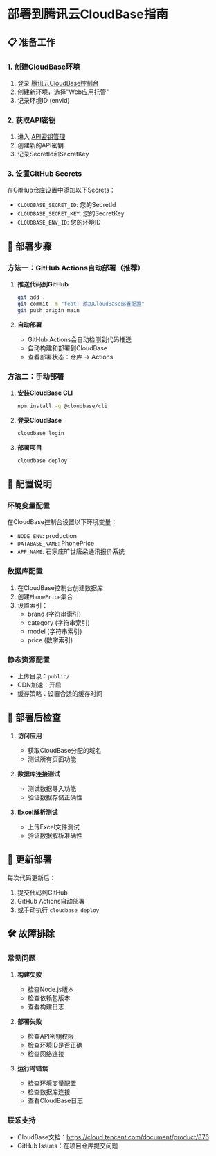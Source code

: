 # 部署到腾讯云CloudBase指南

## 📋 准备工作

### 1. 创建CloudBase环境
1. 登录 [腾讯云CloudBase控制台](https://console.cloud.tencent.com/tcb)
2. 创建新环境，选择"Web应用托管"
3. 记录环境ID (envId)

### 2. 获取API密钥
1. 进入 [API密钥管理](https://console.cloud.tencent.com/cam/capi)
2. 创建新的API密钥
3. 记录SecretId和SecretKey

### 3. 设置GitHub Secrets
在GitHub仓库设置中添加以下Secrets：
- `CLOUDBASE_SECRET_ID`: 您的SecretId
- `CLOUDBASE_SECRET_KEY`: 您的SecretKey  
- `CLOUDBASE_ENV_ID`: 您的环境ID

## 🚀 部署步骤

### 方法一：GitHub Actions自动部署（推荐）

1. **推送代码到GitHub**
   ```bash
   git add .
   git commit -m "feat: 添加CloudBase部署配置"
   git push origin main
   ```

2. **自动部署**
   - GitHub Actions会自动检测到代码推送
   - 自动构建和部署到CloudBase
   - 查看部署状态：仓库 → Actions

### 方法二：手动部署

1. **安装CloudBase CLI**
   ```bash
   npm install -g @cloudbase/cli
   ```

2. **登录CloudBase**
   ```bash
   cloudbase login
   ```

3. **部署项目**
   ```bash
   cloudbase deploy
   ```

## 🔧 配置说明

### 环境变量配置
在CloudBase控制台设置以下环境变量：
- `NODE_ENV`: production
- `DATABASE_NAME`: PhonePrice
- `APP_NAME`: 石家庄旷世唐朵通讯报价系统

### 数据库配置
1. 在CloudBase控制台创建数据库
2. 创建`PhonePrice`集合
3. 设置索引：
   - brand (字符串索引)
   - category (字符串索引)  
   - model (字符串索引)
   - price (数字索引)

### 静态资源配置
- 上传目录：`public/`
- CDN加速：开启
- 缓存策略：设置合适的缓存时间

## 📝 部署后检查

1. **访问应用**
   - 获取CloudBase分配的域名
   - 测试所有页面功能

2. **数据库连接测试**
   - 测试数据导入功能
   - 验证数据存储正确性

3. **Excel解析测试**
   - 上传Excel文件测试
   - 验证数据解析准确性

## 🔄 更新部署

每次代码更新后：
1. 提交代码到GitHub
2. GitHub Actions自动部署
3. 或手动执行 `cloudbase deploy`

## 🛠️ 故障排除

### 常见问题
1. **构建失败**
   - 检查Node.js版本
   - 检查依赖包版本
   - 查看构建日志

2. **部署失败**
   - 检查API密钥权限
   - 检查环境ID是否正确
   - 检查网络连接

3. **运行时错误**
   - 检查环境变量配置
   - 检查数据库连接
   - 查看CloudBase日志

### 联系支持
- CloudBase文档：https://cloud.tencent.com/document/product/876
- GitHub Issues：在项目仓库提交问题
